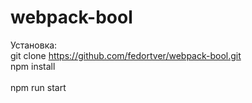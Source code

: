 # webpack-bool <br>
Установка:<br>
git clone https://github.com/fedortver/webpack-bool.git <br>
npm install<br><br>
npm run start<br>
